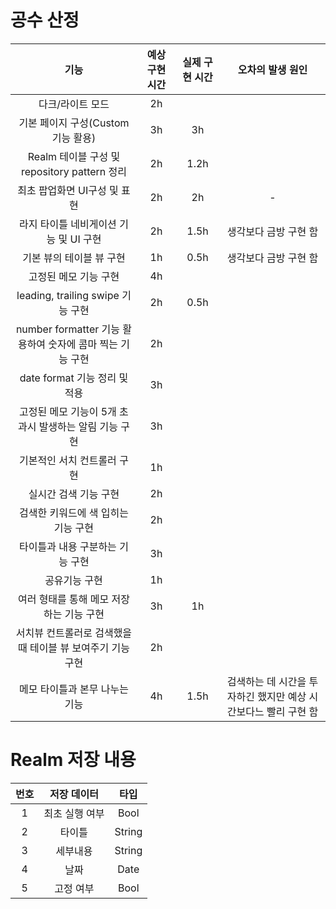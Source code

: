 # 공수 산정
|**기능**|**예상 구현 시간**|**실제 구현 시간**|**오차의 발생 원인**|
|:---:|:---:|:---:|:---:|
|다크/라이트 모드|2h|||
|기본 페이지 구성(Custom 기능 활용)|3h|3h||
|Realm 테이블 구성 및 repository pattern 정리|2h|1.2h||
|최초 팝업화면 UI구성 및 표현|2h|2h|-|
|라지 타이틀 네비게이션 기능 및 UI 구현|2h|1.5h|생각보다 금방 구현 함|
|기본 뷰의 테이블 뷰 구현|1h|0.5h|생각보다 금방 구현 함|
|고정된 메모 기능 구현|4h|||
|leading, trailing swipe 기능 구현|2h|0.5h||
|number formatter 기능 활용하여 숫자에 콤마 찍는 기능 구현|2h|||
|date format 기능 정리 및 적용|3h|||
|고정된 메모 기능이 5개 초과시 발생하는 알림 기능 구현|3h|||
|기본적인 서치 컨트롤러 구현|1h|||
|실시간 검색 기능 구현|2h|||
|검색한 키워드에 색 입히는 기능 구현|2h|||
|타이틀과 내용 구분하는 기능 구현|3h|||
|공유기능 구현|1h|||
|여러 형태를 통해 메모 저장하는 기능 구현|3h|1h||
|서치뷰 컨트롤러로 검색했을 때 테이블 뷰 보여주기 기능 구현|2h|||
|메모 타이틀과 본무 나누는 기능|4h|1.5h|검색하는 데 시간을 투자하긴 했지만 예상 시간보다느 빨리 구현 함|

# Realm 저장 내용
|**번호**|**저장 데이터**|**타입**|
|:---:|:---:|:---:|
|1|최초 실행 여부|Bool|
|2|타이틀|String|
|3|세부내용|String|
|4|날짜|Date|
|5|고정 여부|Bool|
